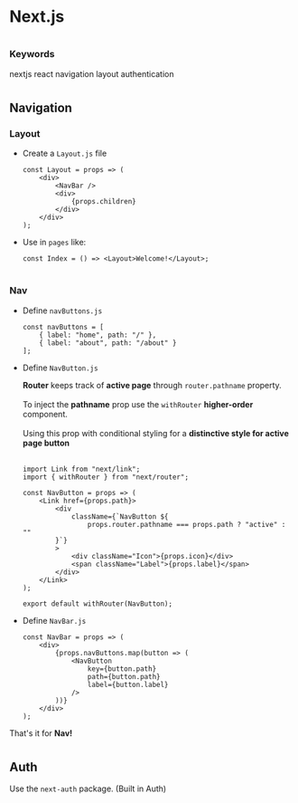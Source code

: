 # Next.js

#
### Keywords
nextjs react navigation layout authentication
#

## Navigation
### Layout
- Create a `Layout.js` file

    ```
    const Layout = props => (
        <div>
            <NavBar />
            <div>
                {props.children}
            </div>
        </div>
    );
    ```

- Use in `pages` like:
    ```
    const Index = () => <Layout>Welcome!</Layout>;
    ```

#
### Nav

- Define `navButtons.js`
    ```
    const navButtons = [
        { label: "home", path: "/" },
        { label: "about", path: "/about" }
    ];
    ```

- Define `NavButton.js`

    <div class="note">
        <b>Router</b> keeps track of <b>active page</b> through <code>router.pathname</code> property. 
        <br/><br/>
        To inject the <b>pathname</b> prop use the <code>withRouter</code> <b>higher-order</b> component.
        <br/><br/>
        Using this prop with conditional styling for a <b>distinctive style for active page button</b>
    </div>
    <br/>

    ```
    import Link from "next/link";
    import { withRouter } from "next/router";

    const NavButton = props => (
        <Link href={props.path}>
            <div
                className={`NavButton ${
                    props.router.pathname === props.path ? "active" : ""
            }`}
            >
                <div className="Icon">{props.icon}</div>
                <span className="Label">{props.label}</span>
            </div>
        </Link>
    );

    export default withRouter(NavButton);
    ```

- Define `NavBar.js`

    ```
    const NavBar = props => (
        <div>
            {props.navButtons.map(button => (
                <NavButton
                    key={button.path}
                    path={button.path}
                    label={button.label}
                />
            ))}
        </div>
    );
    ```

That's it for **Nav!**

#
## Auth
Use the `next-auth` package. (Built in Auth)